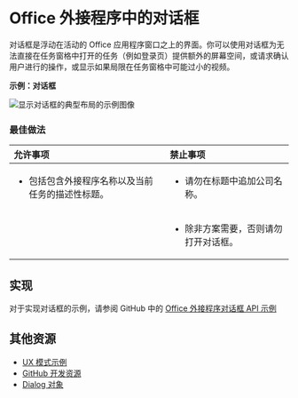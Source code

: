 # <a name="dialog-boxes-in-office-add-ins"></a>Office 外接程序中的对话框
 
对话框是浮动在活动的 Office 应用程序窗口之上的界面。你可以使用对话框为无法直接在任务窗格中打开的任务（例如登录页）提供额外的屏幕空间，或请求确认用户进行的操作，或显示如果局限在任务窗格中可能过小的视频。

**示例：对话框**

![显示对话框的典型布局的示例图像](../../images/overview_withApp_dialog.png)

### <a name="best-practices"></a>最佳做法

|**允许事项**|**禁止事项**|
|:-----|:--------|
|<ul><li>包括包含外接程序名称以及当前任务的描述性标题。</li></ul>|<ul><li>请勿在标题中追加公司名称。</li></ul>|
||<ul><li>除非方案需要，否则请勿打开对话框。</li></ul>|

## <a name="implementation"></a>实现

对于实现对话框的示例，请参阅 GitHub 中的 [Office 外接程序对话框 API 示例](https://github.com/OfficeDev/Office-Add-in-Dialog-API-Simple-Example)

## <a name="additional-resources"></a>其他资源

- [UX 模式示例](https://office.visualstudio.com/DefaultCollection/OC/_git/GettingStarted-FabricReact)
- [GitHub 开发资源](https://github.com/OfficeDev/Office-Add-in-UX-Design-Patterns-Code)
- [Dialog 对象](https://dev.office.com/reference/add-ins/shared/officeui.dialog)


